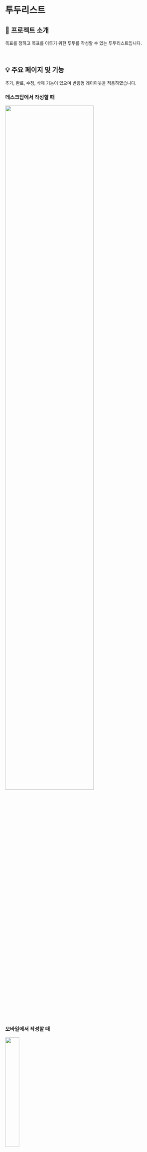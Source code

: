 # 투두리스트
## 📜 프로젝트 소개
목표를 정하고 목표를 이루기 위한 투두를 작성할 수 있는 투두리스트입니다. 

<br>

## 💡 주요 페이지 및 기능
추가, 완료, 수정, 삭제 기능이 있으며 반응형 레이아웃을 적용하였습니다.
### 데스크탑에서 작성할 때
<img src="https://user-images.githubusercontent.com/101965666/221892947-4d9a9650-658b-4042-b092-d77f1a95b0f6.PNG" width="75%">

### 모바일에서 작성할 때
<img src="https://user-images.githubusercontent.com/101965666/221892957-f964a7a2-5c73-4a08-8377-8da83cf26872.PNG" width="30%">

### 빈 문자열 혹은 공백으로 이루어진 문자열을 입력했을 때
<img src="https://user-images.githubusercontent.com/101965666/221892960-f7ad247a-eeb5-482d-9b0e-6757cc84a0f7.PNG" width="75%">

<br>

## 💁‍♀️ 배포 URL
https://todo.hamzik.dev

<br>

## 📜 구현 과정과 결과
### 1. 투두리스트 추가 기능과 빈칸 입력시 오류를 표시하는 기능을 추가하였습니다.
- **구현 과정을 담은 포스팅**: <a href='https://velog.io/@hamham/%ED%88%AC%EB%91%90%EB%A6%AC%EC%8A%A4%ED%8A%B8-%EB%A7%8C%EB%93%A4%EA%B8%B0-ChatGPT'>[투두리스트 1탄] 추가 기능, 빈칸 검증 기능 만들기</a>
- **구현 결과**: 

  <img src='https://user-images.githubusercontent.com/101965666/217969162-2448a4ab-8281-42df-ae6b-0ec351d7fac6.gif' width=90%>

<br>

### 2. CSS를 추가하였습니다.
- **구현 과정을 담은 포스팅**: <a href='https://velog.io/@hamham/%ED%88%AC%EB%91%90%EB%A6%AC%EC%8A%A4%ED%8A%B8-2%ED%83%84-CSS-%EC%B6%94%EA%B0%80%ED%95%98%EA%B8%B0'>[투두리스트 2탄] CSS 추가하기</a>
- **구현 결과**: 
  
  <img src='https://user-images.githubusercontent.com/101965666/218552511-d08e276d-2a0e-4358-8ec8-8449f8c9cbff.gif' width=90%>

<br>

### 3. 삭제 기능을 추가하였습니다.
- **구현 과정을 담은 포스팅**: <a href='https://velog.io/@hamham/%ED%88%AC%EB%91%90%EB%A6%AC%EC%8A%A4%ED%8A%B8-3%ED%83%84-%EC%82%AD%EC%A0%9C-%EA%B8%B0%EB%8A%A5-%EA%B5%AC%ED%98%84%ED%95%98%EA%B8%B0'>[투두리스트 3탄] 삭제 기능 만들기</a>
- **구현 결과**: 

  <img src='https://user-images.githubusercontent.com/101965666/218552725-e01a86c3-1ccb-4dc4-91d7-01ed774f482d.gif' width=90%>

<br>

### 4. 삭제 기능을 개선하였습니다.
- **구현 과정을 담은 포스팅**: <a href='https://velog.io/@hamham/%ED%88%AC%EB%91%90%EB%A6%AC%EC%8A%A4%ED%8A%B8-4%ED%83%84-%EC%82%AD%EC%A0%9C-%EA%B8%B0%EB%8A%A5-%EC%88%98%EC%A0%95%ED%95%98%EA%B8%B0'>[투두리스트 4탄] 삭제 기능 개선하기</a>
- **구현 결과**: 
  
  <img src='https://user-images.githubusercontent.com/101965666/219398579-606741b9-d249-4884-8302-5c8038326860.gif' width=90%>

<br>

### 5. 완료 기능을 추가하였습니다.
- **구현 과정을 담은 포스팅**: <a href='https://velog.io/@hamham/%ED%88%AC%EB%91%90%EB%A6%AC%EC%8A%A4%ED%8A%B8-5%ED%83%84-%EC%99%84%EB%A3%8C-%EA%B8%B0%EB%8A%A5-%EB%A7%8C%EB%93%A4%EA%B8%B0'>[투두리스트 5탄] 완료 기능 만들기</a>
- **구현 결과**: 
  
  <img src='https://user-images.githubusercontent.com/101965666/221098809-68f0e4cb-6f97-4e28-8a80-b8bdd657f53a.gif' width=90%>

<br>

### 6. 수정 기능을 추가하였습니다.
- **구현 과정을 담은 포스팅**: <a href='https://velog.io/@hamham/%ED%88%AC%EB%91%90%EB%A6%AC%EC%8A%A4%ED%8A%B8-6%ED%83%84-%EC%88%98%EC%A0%95-%EA%B8%B0%EB%8A%A5-%EB%A7%8C%EB%93%A4%EA%B8%B0'>[투두리스트 6탄] 수정 기능 만들기</a>
- **구현 결과**: 
  
  <img src='https://user-images.githubusercontent.com/101965666/221099034-d98b0a0f-fbc6-4460-81b5-49f321e75320.gif' width=90%>

<br>

### 7. 반응형 레이아웃을 추가하고 배포하였습니다.
- **구현 과정을 담은 포스팅**: <a href='https://velog.io/@hamham/%ED%88%AC%EB%91%90%EB%A6%AC%EC%8A%A4%ED%8A%B8-7%ED%83%84-%EB%B0%98%EC%9D%91%ED%98%95-%EB%A0%88%EC%9D%B4%EC%95%84%EC%9B%83-%EB%A7%8C%EB%93%A4%EA%B8%B0-%EB%B0%B0%ED%8F%AC%ED%95%98%EA%B8%B0'>[투두리스트 7탄] 반응형 레이아웃 만들기 + 배포하기</a>
- **구현 결과**: 
  
  <img src='https://user-images.githubusercontent.com/101965666/221926989-c7a6fa47-e891-45e6-94e9-29036c638798.gif' width=90%>


  
